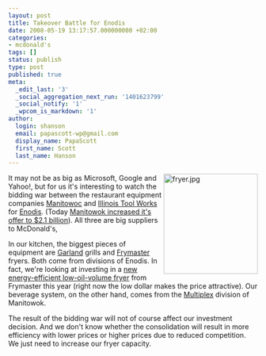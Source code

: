 ```yaml
---
layout: post
title: Takeover Battle for Enodis
date: 2008-05-19 13:17:57.000000000 +02:00
categories:
- mcdonald's
tags: []
status: publish
type: post
published: true
meta:
  _edit_last: '3'
  _social_aggregation_next_run: '1401623799'
  _social_notify: '1'
  _wpcom_is_markdown: '1'
author:
  login: shanson
  email: papascott-wp@gmail.com
  display_name: PapaScott
  first_name: Scott
  last_name: Hanson
---
```

<p><img src="http://www.papascott.de/wordpress/wp-content/uploads/2008/05/fryer.jpg" alt="fryer.jpg" border="0" width="190" height="202" align="right" />It may not be as big as Microsoft, Google and Yahoo!, but for us it's interesting to watch the bidding war between the restaurant equipment companies <a href="http://www.manitowoc.com/">Manitowoc</a> and <a href="http://www.itw.com/">Illinois Tool Works</a> for <a href="http://www.enodis.com/">Enodis</a>. (Today <a href="http://www.marketwatch.com/news/story/manitowoc-rejoins-battle-enodis-211/story.aspx?guid={1145C807-9C4A-4583-AD43-3BFFC1B54524}">Manitowok increased it's offer to $2.1 billion</a>). All three are big suppliers to McDonald's,</p>
<p>In our kitchen, the biggest pieces of equipment are <a href="http://www.garland-group.com/">Garland</a> grills and <a href="http://www.frymaster.com/">Frymaster</a> fryers. Both come from divisions of Enodis. In fact, we're looking at investing in a <a href="http://www.frymaster.com/?xhtml=xhtml/fry/us/en/general/protector.html&amp;xsl=root.xsl">new energy-efficient low-oil-volume fryer</a> from Frymaster this year (right now the low dollar makes the price attractive). Our beverage system, on the other hand, comes from the <a href="http://www.manitowocbeverage.com/">Multiplex</a> division of Manitowok.</p>
<p>The result of the bidding war will not of course affect our investment decision. And we don't know whether the consolidation will result in more efficiency with lower prices or higher prices due to reduced competition. We just need to increase our fryer capacity.</p>
